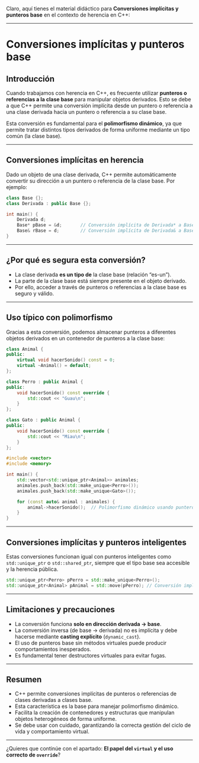 Claro, aquí tienes el material didáctico para **Conversiones implícitas y punteros base** en el contexto de herencia en C++:

---

# Conversiones implícitas y punteros base

## Introducción

Cuando trabajamos con herencia en C++, es frecuente utilizar **punteros o referencias a la clase base** para manipular objetos derivados. Esto se debe a que C++ permite una conversión implícita desde un puntero o referencia a una clase derivada hacia un puntero o referencia a su clase base.

Esta conversión es fundamental para el **polimorfismo dinámico**, ya que permite tratar distintos tipos derivados de forma uniforme mediante un tipo común (la clase base).

---

## Conversiones implícitas en herencia

Dado un objeto de una clase derivada, C++ permite automáticamente convertir su dirección a un puntero o referencia de la clase base. Por ejemplo:

```cpp
class Base {};
class Derivada : public Base {};

int main() {
    Derivada d;
    Base* pBase = &d;       // Conversión implícita de Derivada* a Base*
    Base& rBase = d;        // Conversión implícita de Derivada& a Base&
}
```

---

## ¿Por qué es segura esta conversión?

* La clase derivada **es un tipo de** la clase base (relación “es-un”).
* La parte de la clase base está siempre presente en el objeto derivado.
* Por ello, acceder a través de punteros o referencias a la clase base es seguro y válido.

---

## Uso típico con polimorfismo

Gracias a esta conversión, podemos almacenar punteros a diferentes objetos derivados en un contenedor de punteros a la clase base:

```cpp
class Animal {
public:
    virtual void hacerSonido() const = 0;
    virtual ~Animal() = default;
};

class Perro : public Animal {
public:
    void hacerSonido() const override {
        std::cout << "Guau\n";
    }
};

class Gato : public Animal {
public:
    void hacerSonido() const override {
        std::cout << "Miau\n";
    }
};

#include <vector>
#include <memory>

int main() {
    std::vector<std::unique_ptr<Animal>> animales;
    animales.push_back(std::make_unique<Perro>());
    animales.push_back(std::make_unique<Gato>());

    for (const auto& animal : animales) {
        animal->hacerSonido();  // Polimorfismo dinámico usando punteros base
    }
}
```

---

## Conversiones implícitas y punteros inteligentes

Estas conversiones funcionan igual con punteros inteligentes como `std::unique_ptr` o `std::shared_ptr`, siempre que el tipo base sea accesible y la herencia pública.

```cpp
std::unique_ptr<Perro> pPerro = std::make_unique<Perro>();
std::unique_ptr<Animal> pAnimal = std::move(pPerro); // Conversión implícita permitida
```

---

## Limitaciones y precauciones

* La conversión funciona **solo en dirección derivada → base**.
* La conversión inversa (de base → derivada) no es implícita y debe hacerse mediante **casting explícito** (`dynamic_cast`).
* El uso de punteros base sin métodos virtuales puede producir comportamientos inesperados.
* Es fundamental tener destructores virtuales para evitar fugas.

---

## Resumen

* C++ permite conversiones implícitas de punteros o referencias de clases derivadas a clases base.
* Esta característica es la base para manejar polimorfismo dinámico.
* Facilita la creación de contenedores y estructuras que manipulan objetos heterogéneos de forma uniforme.
* Se debe usar con cuidado, garantizando la correcta gestión del ciclo de vida y comportamiento virtual.

---

¿Quieres que continúe con el apartado: **El papel del `virtual` y el uso correcto de `override`**?
